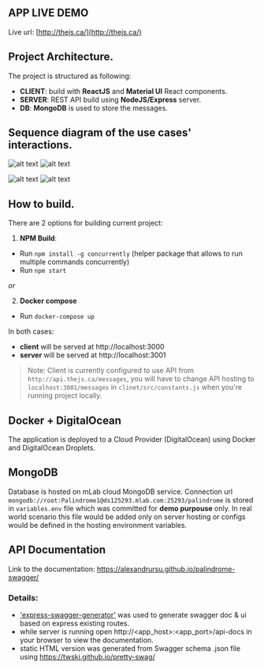 ## APP LIVE DEMO
Live url: [http://thejs.ca/](http://thejs.ca/)

## Project Architecture.
The project is structured as following:
- **CLIENT**: build with **ReactJS** and **Material UI** React components.
- **SERVER**: REST API build using **NodeJS/Express** server.
- **DB**: **MongoDB** is used to store the messages.

## Sequence diagram of the use cases' interactions.
![alt text](https://alexandrursu.github.io/palindrome-swagger/new-sequence.png "Add message diagram")
![alt text](https://alexandrursu.github.io/palindrome-swagger/details-sequence.png "Get details diagram")

![alt text](https://alexandrursu.github.io/palindrome-swagger/list-sequence.png "List messages diagram")
![alt text](https://alexandrursu.github.io/palindrome-swagger/delete-sequence.png "Delete message diagram")

## How to build.
There are 2 options for building current project:
1. **NPM Build**:
- Run `npm install -g concurrently` (helper package that allows to run multiple commands concurrently)
- Run `npm start`

_or_

2. **Docker compose**
- Run `docker-compose up`

In both cases:
- **client** will be served at http://localhost:3000
- **server** will be served at http://localhost:3001

> Note: 
Client is currently configured to use API from `http://api.thejs.ca/messages`, you will have to change API hosting to `localhost:3001/messages` in `clinet/src/constants.js` when you're running project locally. 

## Docker + DigitalOcean
The application is deployed to a Cloud Provider (DigitalOcean) using Docker and DigitalOcean Droplets. 

## MongoDB 
Database is hosted on mLab cloud MongoDB service. Connection url `mongodb://root:Palindrome1@ds125293.mlab.com:25293/palindrome` is stored in `variables.env` file which was committed for **demo purpouse** only. 
In real world scenario this file would be added only on server hosting or configs would be defined in the hosting environment variables.  

## API Documentation
Link to the documentation: https://alexandrursu.github.io/palindrome-swagger/

### Details:
- ['express-swagger-generator'](https://www.npmjs.com/package/express-swagger-generator) was used to generate swagger doc & ui based on express existing routes.
- while server is running open http://<app_host>:<app_port>/api-docs in your browser to view the documentation.
- static HTML version was generated from Swagger schema .json file using https://twskj.github.io/pretty-swag/
